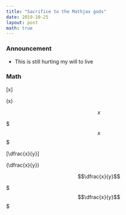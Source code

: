 ```yaml
---
title: "Sacrifice to the Mathjax gods"
date: 2019-10-25
layout: post
math: true
---
```


### Announcement

- This is still hurting my will to live

### Math

\[x\]

\(x\)

$$x$$

$$$x$$$

\[\dfrac{x}{y}\]

\(\dfrac{x}{y}\)

$$\dfrac{x}{y}$$

$$$\dfrac{x}{y}$$$